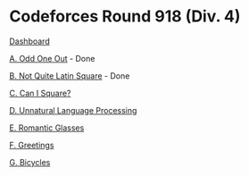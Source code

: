 # Codeforces Round 918 (Div. 4)

[Dashboard](https://codeforces.com/contest/1915)

[A. Odd One Out](https://codeforces.com/contest/1915/problem/A) - Done

[B. Not Quite Latin Square](https://codeforces.com/contest/1915/problem/B) - Done

[C. Can I Square?](https://codeforces.com/contest/1915/problem/C)

[D. Unnatural Language Processing](https://codeforces.com/contest/1915/problem/D)

[E. Romantic Glasses](https://codeforces.com/contest/1915/problem/E)

[F. Greetings](https://codeforces.com/contest/1915/problem/F)

[G. Bicycles](https://codeforces.com/contest/1915/problem/G)
